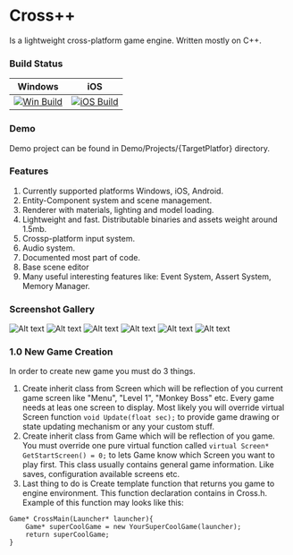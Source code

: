 # Cross++
Is a lightweight cross-platform game engine. Written mostly on C++.

### Build Status


| Windows    | iOS |
| ---------- | --- |
| [![Win Build](https://ci.appveyor.com/api/projects/status/fmigb2qi7di0pqmq?svg=true)](https://ci.appveyor.com/project/maxon887/cross) | [![iOS Build](https://travis-ci.org/maxon887/Cross.svg?branch=Main)](https://travis-ci.org/maxon887/Cross) |

### Demo
Demo project can be found in Demo/Projects/{TargetPlatfor} directory.

### Features
1. Currently supported platforms Windows, iOS, Android.
2. Entity-Component system and scene management.
3. Renderer with materials, lighting and model loading.
4. Lightweight and fast. Distributable binaries and assets weight around 1.5mb.
5. Crossp-platform input system.
6. Audio system.
7. Documented most part of code.
8. Base scene editor
9. Many useful interesting features like: Event System, Assert System, Memory Manager.

### Screenshot Gallery
![Alt text](https://github.com/maxon887/Cross/blob/0d9b437a067df05e3d42a8a4b4efef771fcac51c/Release/Screenshot07.png?raw=true "Optional Title")
![Alt text](https://github.com/maxon887/Cross/blob/0d9b437a067df05e3d42a8a4b4efef771fcac51c/Release/Screenshot06.png?raw=true "Optional Title")
![Alt text](https://github.com/maxon887/Cross/blob/0d9b437a067df05e3d42a8a4b4efef771fcac51c/Release/Screenshot08.png?raw=true "Optional Title")
![Alt text](https://github.com/maxon887/Cross/blob/0d9b437a067df05e3d42a8a4b4efef771fcac51c/Release/Screenshot01.png?raw=true "Optional Title")
![Alt text](https://github.com/maxon887/Cross/blob/0d9b437a067df05e3d42a8a4b4efef771fcac51c/Release/Screenshot04.png?raw=true "Optional Title")
![Alt text](https://github.com/maxon887/Cross/blob/0d9b437a067df05e3d42a8a4b4efef771fcac51c/Release/Screenshot05.png?raw=true "Optional Title")

### 1.0 New Game Creation
In order to create new game you must do 3 things.

1. Create inherit class from Screen which will be reflection of you current game screen like "Menu", "Level 1", "Monkey Boss" etc. Every game needs at leas one screen to display. Most likely you will override virtual Screen function `void Update(float sec);` to provide game drawing or state updating mechanism or any your custom stuff.
2. Create inherit class from Game which will be reflection of you game. You must override one pure virtual function called `virtual Screen* GetStartScreen() = 0;` to lets Game know which Screen you want to play first. This class usually contains general game information. Like saves, configuration available screens etc.
3. Last thing to do is Create template function that returns you game to engine environment. This function declaration contains in Cross.h. Example of this function may looks like this: 
```
Game* CrossMain(Launcher* launcher){
	Game* superCoolGame = new YourSuperCoolGame(launcher);
	return superCoolGame;
}
```
